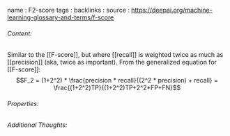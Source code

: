 name : F2-score
tags : 
backlinks : 
source : https://deepai.org/machine-learning-glossary-and-terms/f-score

###### Content:
Similar to the [[F-score]], but where [[recall]] is weighted twice as much as [[precision]] (aka, twice as important). From the generalized equation for [[F-score]]:
$$F_2 = (1+2^2) * \frac{precision * recall}{(2^2 * precision) + recall} = \frac{(1+2^2)TP}{(1+2^2)TP+2^2*FP+FN}$$

###### Properties:


###### Additional Thoughts:
